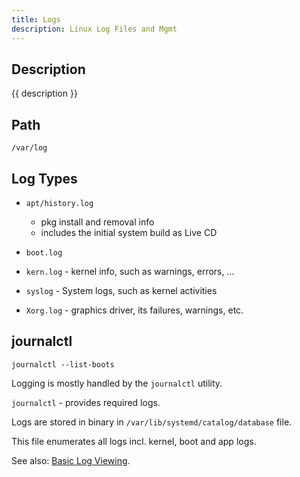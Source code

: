 ```yaml
---
title: Logs
description: Linux Log Files and Mgmt
---
```


## Description

{{ description }}


## Path

```/var/log```

## Log Types

- `apt/history.log`
	- pkg install and removal info
	- includes the initial system build as Live CD

- `boot.log`
- `kern.log` - kernel info, such as warnings, errors, ...

- `syslog` - System logs, such as kernel activities
- `Xorg.log` - graphics driver, its failures, warnings, etc.

## journalctl 

```journalctl --list-boots```

Logging is mostly handled by the `journalctl` utility.

`journalctl` - provides required logs.

Logs are stored in binary in `/var/lib/systemd/catalog/database` file.

This file enumerates all logs incl. kernel, boot and app logs.


See also: [Basic Log Viewing](journalctl.md).
